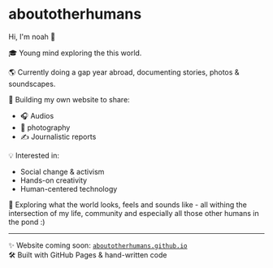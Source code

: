 # aboutotherhumans

Hi, I'm noah 🌿

🎓 Young mind exploring the this world.

🌎 Currently doing a gap year abroad, documenting stories, photos & soundscapes.

🧩 Building my own website to share:
- 🎧 Audios
- 📸 photography
- ✍️ Journalistic reports

💡 Interested in: 
- Social change & activism
- Hands-on creativity
- Human-centered technology

📍 Exploring what the world looks, feels and sounds like - all withing the intersection of my life, community and especially all those other humans in the pond :)

---

✨ Website coming soon: [`aboutotherhumans.github.io`](https://aboutotherhumans.github.io)  
🛠 Built with GitHub Pages & hand-written code
